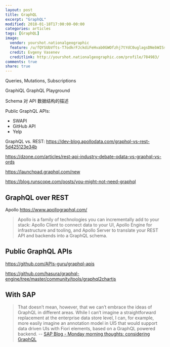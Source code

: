 ```yaml
---
layout: post
title: GraphQL
excerpt: "GraphQL"
modified: 2018-01-18T17:00:00-00:00
categories: articles
tags: [GraphQL]
image:
  vendor: yourshot.nationalgeographic
  feature: /u/fQYSUbVfts-T7odkrFJckdiFeHvab0GWOfzhj7tYdC0uglagsDNebWISsUXucB4GLLy__YmsJL4rZs8E5r0vwqaYvjO4onmFHx12eC0_gT0u4Q8R0VZRN3evPY-db0bfdnVB2E0E27QpHGJ8klprHrMjKIIu77glZ7NRS7V4rUm72lJqbAs6ZLjGyJfzAi1fXQ8nxoZzU2ynJDPLO0JHX7wjAvw7-g/
  credit: Evgeny Vasenev
  creditlink: http://yourshot.nationalgeographic.com/profile/784983/
comments: true
share: true
---
```


Queries, Mutations, Subscriptions

GraphiQL
GraphQL Playground

Schema 对 API 数据结构的描述

Public GraphQL APIs:

* SWAPI
* GitHub API
* Yelp

GraphQL vs. REST: https://dev-blog.apollodata.com/graphql-vs-rest-5d425123e34b

https://dzone.com/articles/rest-api-industry-debate-odata-vs-graphql-vs-ords

https://launchpad.graphql.com/new

https://blog.runscope.com/posts/you-might-not-need-graphql

## GraphQL over REST

Apollo
https://www.apollographql.com/

> Apollo is a family of technologies you can incrementally add to your stack: Apollo Client to connect data to your UI, Apollo Engine for infrastructure and tooling, and Apollo Server to translate your REST API and backends into a GraphQL schema.

## Public GraphQL APIs

https://github.com/APIs-guru/graphql-apis


https://github.com/hasura/graphql-engine/tree/master/community/tools/graphql2chartjs

## With SAP

> That doesn’t mean, however, that we can’t embrace the ideas of GraphQL in different areas. While I can’t imagine a straightforward replacement at the enterprise data store level, I can, for example, more easily imagine an annotation model in UI5 that would support data driven UIs with Fiori elements, based on a GraphQL powered backend.
-- [SAP Blog - Monday morning thoughts: considering GraphQL](https://blogs.sap.com/2018/09/03/monday-morning-thoughts-considering-graphql/)
